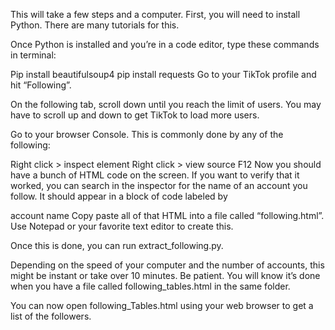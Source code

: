 This will take a few steps and a computer. First, you will need to install Python. There are many tutorials for this.

Once Python is installed and you’re in a code editor, type these commands in terminal:

Pip install beautifulsoup4
pip install requests
Go to your TikTok profile and hit “Following”.

On the following tab, scroll down until you reach the limit of users. You may have to scroll up and down to get TikTok to load more users.

Go to your browser Console. This is commonly done by any of the following:

Right click > inspect element
Right click > view source
F12
Now you should have a bunch of HTML code on the screen. If you want to verify that it worked, you can search in the inspector for the name of an account you follow. It should appear in a block of code labeled by

account name
Copy paste all of that HTML into a file called “following.html”. Use Notepad or your favorite text editor to create this.

Once this is done, you can run extract_following.py.

Depending on the speed of your computer and the number of accounts, this might be instant or take over 10 minutes. Be patient. You will know it’s done when you have a file called following_tables.html in the same folder.

You can now open following_Tables.html using your web browser to get a list of the followers.
